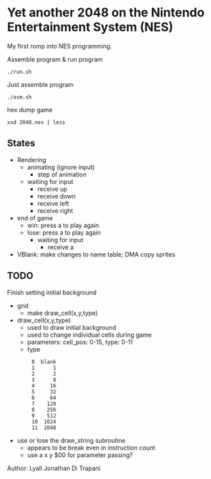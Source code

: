 Yet another 2048 on the Nintendo Entertainment System (NES)
===========================================================

My first romp into NES programming.

Assemble program & run program

    ./run.sh

Just assemble program

    ./asm.sh

hex dump game

    xxd 2048.nes | less

States
------

- Rendering
    - animating (ignore input)
        - step of animation
    - waiting for input
        - receive up
        - receive down
        - receive left
        - receive right
- end of game
    - win: press a to play again
    - lose: press a to play again
        - waiting for input
            - receive a
- VBlank:  make changes to name table; DMA copy sprites


TODO
-----
Finish setting initial background
- grid
    - make draw_cell(x,y,type)
- draw_cell(x,y,type)
    - used to draw initial background
    - used to change individual cells during game
    - parameters:  cell_pos: 0-15, type: 0-11
    - type

```
        0  blank
        1      1
        2      2
        3      8
        4     16
        5     32
        6     64
        7    128
        8    256
        9    512
        10  1024
        11  2048
```


- use or lose the draw_string subroutine
    - appears to be break even in instruction count
    - use a x y $00 for parameter passing?


Author:  Lyall Jonathan Di Trapani
